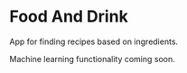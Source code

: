 # Food And Drink
App for finding recipes based on ingredients.

Machine learning functionality coming soon.
